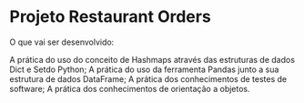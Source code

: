 # Projeto Restaurant Orders
O que vai ser desenvolvido:

A prática do uso do conceito de Hashmaps através das estruturas de dados Dict e Setdo Python;
A prática do uso da ferramenta Pandas junto a sua estrutura de dados DataFrame;
A prática dos conhecimentos de testes de software;
A prática dos conhecimentos de orientação a objetos.
